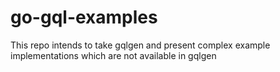 # go-gql-examples

This repo intends to take gqlgen and present complex example implementations
which are not available in gqlgen
